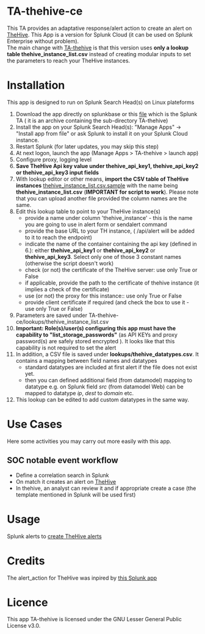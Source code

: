 # TA-thehive-ce
This TA provides an adaptative response/alert action to create an alert on [TheHive](https://thehive-project.org).
This App is a version for Splunk Cloud (it can be used on Splunk Enterprise without problem).  
The main change with [TA-thehive](https://github.com/remg427/TA-thehive/) is that this version uses **only a lookup table thehive_instance_list.csv** instead of creating modular inputs to set the parameters to reach your TheHive instances. 

# Installation
This app is designed to run on Splunk Search Head(s) on Linux plateforms
1. Download the app directly on splunkbase or this [file](TA-thehive-ce.tar.gz) which is the Splunk TA ( it is an archive containing the sub-directory TA-thehive)
2. Install the app on your Splunk Search Head(s): "Manage Apps" -> "Install app from file" or ask Splunk to install it on your Splunk Cloud instance.
3. Restart Splunk (for later updates, you may skip this step)
4. At next logon, launch the app (Manage Apps > TA-thehive > launch app)
5. Configure proxy, logging level
6. **Save TheHive Api key value under thehive_api_key1, thehive_api_key2 or thehive_api_key3 input fields**
7. With lookup editor or other means, **import the CSV table of TheHive instances** [thehive_instance_list.csv.sample](TA-thehive-ce/README/thehive_instance_list.csv.sample) with the name being **thehive_instance_list.csv** (**IMPORTANT for script to work**). Please note that you can upload another file provided the column names are the same.
8. Edit this lookup table to point to your TheHive instance(s)
    - provide a name under column 'thehive_instance' - this is the name you are going to use in alert form or sendalert command
    - provide the base URL to your TH instance, ( /api/alert will be added to it to reach the endpoint)
    - indicate the name of the container containing the api key (defined in 6.): either **thehive_api_key1** or **thehive_api_key2** or **thehive_api_key3**. Select only one of those 3 constant names (otherwise the script doesn't work)
    - check (or not) the certificate of the TheHive server: use only True or False
    - if applicable, provide the path to the certificate of thehive instance (it implies a check of the certificate)
    - use (or not) the proxy for this instance:: use only True or False
    - provide client certificate if required (and check the box to use it - use only True or False)
6. Parameters are saved under TA-thehive-ce/lookups/thehive_instance_list.csv
7. **Important: Role(s)/user(s) configuring this app must have the capability to "list_storage_passwords"** (as API KEYs and proxy password(s) are safely stored encrypted ). It looks like that this capability is not required to set the alert
8. In addition, a CSV file is saved under **lookups/thehive_datatypes.csv**. It contains a mapping between field names and datatypes
	- standard datatypes are included at first alert if the file does not exist yet.
	- then you can defined additional field (from datamodel) mapping to datatype e.g. on Splunk field _src_ (from datamodel Web) can be mapped to datatype _ip_, _dest_ to _domain_ etc.
9. This lookup can be edited to add custom datatypes in the same way.

# Use Cases

Here some activities you may carry out more easily with this app.
## SOC notable event workflow
- Define a correlation search in Splunk 
- On match it creates an alert on [TheHive](https://thehive-project.org/)
- In thehive, an analyst can review it and if appropriate create a case (the template mentioned in Splunk will be used first)

# Usage
Splunk alerts to [create TheHive alerts](docs/thehivealerts.md)

# Credits
The alert_action for TheHive was inpired by [this Splunk app](https://splunkbase.splunk.com/app/3642/)

# Licence
This app TA-thehive is licensed under the GNU Lesser General Public License v3.0.
